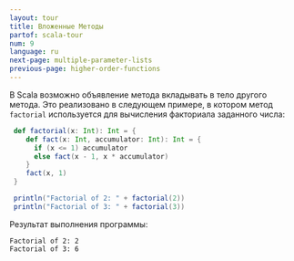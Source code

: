 ```yaml
---
layout: tour
title: Вложенные Методы
partof: scala-tour
num: 9
language: ru
next-page: multiple-parameter-lists
previous-page: higher-order-functions
---
```


В Scala возможно объявление метода вкладывать в тело другого метода. Это реализовано в следующем примере, в котором метод `factorial` используется для вычисления факториала заданного числа:

```scala mdoc
 def factorial(x: Int): Int = {
    def fact(x: Int, accumulator: Int): Int = {
      if (x <= 1) accumulator
      else fact(x - 1, x * accumulator)
    }  
    fact(x, 1)
 }

 println("Factorial of 2: " + factorial(2))
 println("Factorial of 3: " + factorial(3))
```

Результат выполнения программы:

```
Factorial of 2: 2
Factorial of 3: 6
```

